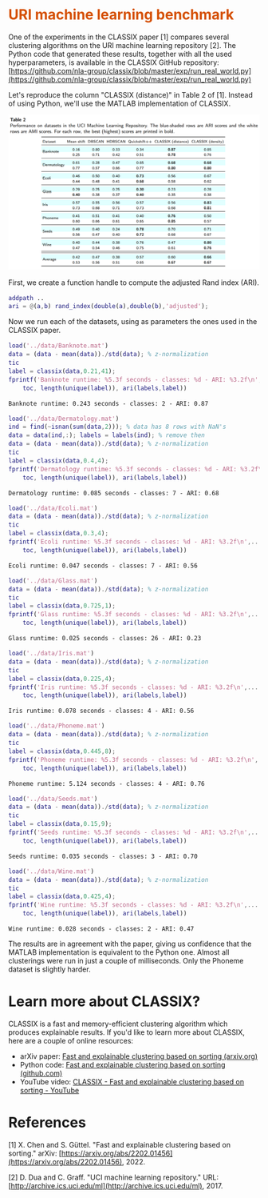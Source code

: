 
# <span style="color:rgb(213,80,0)">URI machine learning benchmark</span>

One of the experiments in the CLASSIX paper [1] compares several clustering algorithms on the URI machine learning repository [2]. The Python code that generated these results, together with all the used hyperparameters, is available in the CLASSIX GitHub repository: [https://github.com/nla-group/classix/blob/master/exp/run_real_world.py](https://github.com/nla-group/classix/blob/master/exp/run_real_world.py) 


Let's reproduce the column "CLASSIX (distance)" in Table 2 of [1]. Instead of using Python, we'll use the MATLAB implementation of CLASSIX.


<img src="img/URI_machine_learning_benchmark_media/image_0.png" width="661" alt="image_0.png">


First, we create a function handle to compute the adjusted Rand index (ARI).

```matlab
addpath ..
ari = @(a,b) rand_index(double(a),double(b),'adjusted');
```

Now we run each of the datasets, using as parameters the ones used in the CLASSIX paper.

```matlab
load('../data/Banknote.mat')
data = (data - mean(data))./std(data); % z-normalization 
tic
label = classix(data,0.21,41);
fprintf('Banknote runtime: %5.3f seconds - classes: %d - ARI: %3.2f\n',...
    toc, length(unique(label)), ari(labels,label))
```

```TextOutput
Banknote runtime: 0.243 seconds - classes: 2 - ARI: 0.87
```

```matlab
load('../data/Dermatology.mat')
ind = find(~isnan(sum(data,2))); % data has 8 rows with NaN's
data = data(ind,:); labels = labels(ind); % remove then
data = (data - mean(data))./std(data); % z-normalization 
tic
label = classix(data,0.4,4);
fprintf('Dermatology runtime: %5.3f seconds - classes: %d - ARI: %3.2f\n',...
    toc, length(unique(label)), ari(labels,label))
```

```TextOutput
Dermatology runtime: 0.085 seconds - classes: 7 - ARI: 0.68
```

```matlab
load('../data/Ecoli.mat')
data = (data - mean(data))./std(data); % z-normalization 
tic
label = classix(data,0.3,4);
fprintf('Ecoli runtime: %5.3f seconds - classes: %d - ARI: %3.2f\n',...
    toc, length(unique(label)), ari(labels,label))
```

```TextOutput
Ecoli runtime: 0.047 seconds - classes: 7 - ARI: 0.56
```

```matlab
load('../data/Glass.mat')
data = (data - mean(data))./std(data); % z-normalization 
tic
label = classix(data,0.725,1);
fprintf('Glass runtime: %5.3f seconds - classes: %d - ARI: %3.2f\n',...
    toc, length(unique(label)), ari(labels,label))
```

```TextOutput
Glass runtime: 0.025 seconds - classes: 26 - ARI: 0.23
```

```matlab
load('../data/Iris.mat')
data = (data - mean(data))./std(data); % z-normalization 
tic
label = classix(data,0.225,4);
fprintf('Iris runtime: %5.3f seconds - classes: %d - ARI: %3.2f\n',...
    toc, length(unique(label)), ari(labels,label))
```

```TextOutput
Iris runtime: 0.078 seconds - classes: 4 - ARI: 0.56
```

```matlab
load('../data/Phoneme.mat')
data = (data - mean(data))./std(data); % z-normalization 
tic
label = classix(data,0.445,8);
fprintf('Phoneme runtime: %5.3f seconds - classes: %d - ARI: %3.2f\n',...
    toc, length(unique(label)), ari(labels,label))
```

```TextOutput
Phoneme runtime: 5.124 seconds - classes: 4 - ARI: 0.76
```

```matlab
load('../data/Seeds.mat')
data = (data - mean(data))./std(data); % z-normalization 
tic
label = classix(data,0.15,9);
fprintf('Seeds runtime: %5.3f seconds - classes: %d - ARI: %3.2f\n',...
    toc, length(unique(label)), ari(labels,label))
```

```TextOutput
Seeds runtime: 0.035 seconds - classes: 3 - ARI: 0.70
```

```matlab
load('../data/Wine.mat')
data = (data - mean(data))./std(data); % z-normalization 
tic
label = classix(data,0.425,4);
fprintf('Wine runtime: %5.3f seconds - classes: %d - ARI: %3.2f\n',...
    toc, length(unique(label)), ari(labels,label))
```

```TextOutput
Wine runtime: 0.028 seconds - classes: 2 - ARI: 0.47
```

The results are in agreement with the paper, giving us confidence that the MATLAB implementation is equivalent to the Python one. Almost all clusterings were run in just a couple of milliseconds. Only the Phoneme dataset is slightly harder.

# Learn more about CLASSIX?

CLASSIX is a fast and memory-efficient clustering algorithm which produces explainable results. If you'd like to learn more about CLASSIX, here are a couple of online resources:

-  arXiv paper: [Fast and explainable clustering based on sorting (arxiv.org)](https://arxiv.org/abs/2202.01456) 
-  Python code: [Fast and explainable clustering based on sorting (github.com)](https://github.com/nla-group/classix) 
-  YouTube video: [CLASSIX - Fast and explainable clustering based on sorting - YouTube](https://www.youtube.com/watch?v=K94zgRjFEYo) 
# References

[1] X. Chen and S. Güttel. "Fast and explainable clustering based on sorting." arXiv: [https://arxiv.org/abs/2202.01456](https://arxiv.org/abs/2202.01456), 2022.


[2] D. Dua and C. Graff. "UCI machine learning repository." URL: [http://archive.ics.uci.edu/ml](http://archive.ics.uci.edu/ml), 2017.

